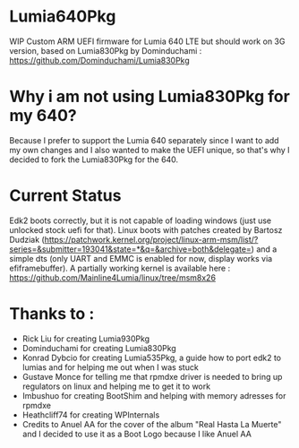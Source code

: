 # Lumia640Pkg
WIP Custom ARM UEFI firmware for Lumia 640 LTE but should work on 3G version, based on Lumia830Pkg by Dominduchami : https://github.com/Dominduchami/Lumia830Pkg

# Why i am not using Lumia830Pkg for my 640?
Because I prefer to support the Lumia 640 separately since I want to add my own changes and I also wanted to make the UEFI unique, so that's why I decided to fork the Lumia830Pkg for the 640.

# Current Status
Edk2 boots correctly, but it is not capable of loading windows (just use unlocked stock uefi for that). 
Linux boots with patches created by Bartosz Dudziak (https://patchwork.kernel.org/project/linux-arm-msm/list/?series=&submitter=193041&state=*&q=&archive=both&delegate=) and a simple dts (only UART and EMMC is enabled for now, display works via efiframebuffer).
A partially working kernel is available here : https://github.com/Mainline4Lumia/linux/tree/msm8x26

# Thanks to : <br/>
 - Rick Liu for creating Lumia930Pkg<br/>
 - Dominduchami for creating Lumia830Pkg<br/>
 - Konrad Dybcio for creating Lumia535Pkg, a guide how to port edk2 to lumias and for helping me out when I was stuck<br/>
 - Gustave Monce for telling me that rpmdxe driver is needed to bring up regulators on linux and helping me to get it to work<br/> 
 - Imbushuo for creating BootShim and helping with memory adresses for rpmdxe<br/>
 - Heathcliff74 for creating WPInternals<br/>
 - Credits to Anuel AA for the cover of the album "Real Hasta La Muerte" and I decided to use it as a Boot Logo because I like Anuel AA
